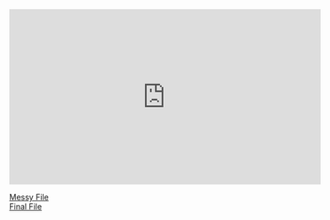 <iframe width="560" height="315" src="https://www.youtube.com/embed/vB6cI5dMu1w" title="YouTube video player" frameborder="0" allow="accelerometer; autoplay; clipboard-write; encrypted-media; gyroscope; picture-in-picture" allowfullscreen></iframe>

[Messy File](html/MessyFinal.html)  
[Final File](html/Final.html)